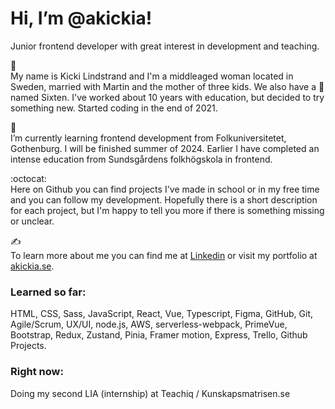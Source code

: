 # Hi, I’m @akickia! 
Junior frontend developer with great interest in development and teaching. 


👋<br>
My name is Kicki Lindstrand and I'm a middleaged woman located in Sweden, married with Martin and the mother of three kids. We also have a 🐩 named Sixten. I've worked about 10 years with education, but decided to try something new. Started coding in the end of 2021.


📖<br>
I’m currently learning frontend development from Folkuniversitetet, Gothenburg. I will be finished summer of 2024.
Earlier I have completed an intense education from Sundsgårdens folkhögskola in frontend.  


:octocat:<br>
Here on Github you can find projects I've made in school or in my free time and you can follow my development. Hopefully there is a short description for each project, but I'm happy to tell you more if there is something missing or unclear. 


✍️<br>
To learn more about me you can find me at [Linkedin](https://www.linkedin.com/in/kicki-lindstrand) or visit my portfolio at [akickia.se](https://akickia.se).



### Learned so far:
HTML, CSS, Sass, JavaScript, React, Vue, Typescript, Figma, GitHub, Git, Agile/Scrum, UX/UI, node.js, AWS, serverless-webpack, PrimeVue, Bootstrap, Redux, Zustand, Pinia, Framer motion, Express, Trello, Github Projects. 

### Right now: 
Doing my second LIA (internship) at Teachiq / Kunskapsmatrisen.se
